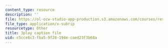 ```yaml
---
content_type: resource
description: ''
file: https://ol-ocw-studio-app-production.s3.amazonaws.com/courses/res-5-0001-digital-lab-techniques-manual-spring-2007/c5cce8c3fba59f28194ecaed23f3b68a_B_QyhG2-VBI.srt
file_type: application/x-subrip
resourcetype: Other
title: 3play caption file
uid: c5cce8c3-fba5-9f28-194e-caed23f3b68a
---
```

